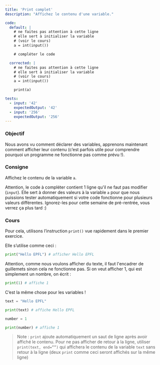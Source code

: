 ```yaml
---
title: 'Print complet'
description: "Affichez le contenu d'une variable."

code:
  default: |
    # ne faites pas attention à cette ligne
    # elle sert à initialiser la variable
    # (voir le cours)
    a = int(input())

    # compléter le code

  corrected: |
    # ne faites pas attention à cette ligne
    # elle sert à initialiser la variable
    # (voir le cours)
    a = int(input())

    print(a)

tests:
  - input: '42'
    expectedOutput: '42'
  - input: '256'
    expectedOutput: '256'
---
```


### Objectif

Nous avons vu comment déclarer des variables, apprenons maintenant comment afficher leur contenu (c’est parfois utile pour comprendre pourquoi un programme ne fonctionne pas comme prévu !).

### Consigne

Affichez le contenu de la variable `a`.

Attention, le code à compléter contient 1 ligne qu'il ne faut pas modifier (`input`). Elle sert à donner des valeurs à la variable `a` pour que nous puissions tester automatiquement si votre code fonctionne pour plusieurs valeurs différentes. Ignorez-les pour cette semaine de pré-rentrée, vous verrez ça plus tard :)

### Cours

Pour cela, utilisons l’instruction `print()` vue rapidement dans le premier exercice.

Elle s’utilise comme ceci :

```python
print("Hello EPFL") # afficher Hello EPFL
```

Attention, comme nous voulons afficher du texte, il faut l'encadrer de guillemets sinon cela ne fonctionne pas. Si on veut afficher 1, qui est simplement un nombre, on écrit :

```python
print(1) # affiche 1
```

C’est la même chose pour les variables !

```python
text = "Hello EPFL"

print(text) # affiche Hello EPFL

number = 1

print(number) # affiche 1
```

> Note : `print` ajoute automatiquement un saut de ligne après avoir affiché le contenu. Pour ne pas afficher de retour à la ligne, utiliser `print(text, end=””)` qui affichera le contenu de la variable `text` sans retour à la ligne (deux `print` comme ceci seront affichés sur la même ligne)
